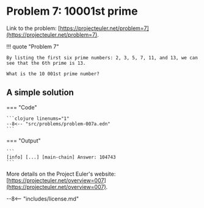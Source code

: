 # Problem 7: 10001st prime

Link to the problem: [https://projecteuler.net/problem=7](https://projecteuler.net/problem=7).

!!! quote "Problem 7"

    By listing the first six prime numbers: 2, 3, 5, 7, 11, and 13, we can see that the 6th prime is 13.

    What is the 10 001st prime number?

## A simple solution

=== "Code"

    ```clojure linenums="1"
    --8<-- "src/problems/problem-007a.edn"
    ```

=== "Output"

    ```
    [info] [...] [main-chain] Answer: 104743
    ```

More details on the Project Euler's website: [https://projecteuler.net/overview=007](https://projecteuler.net/overview=007).

--8<-- "includes/license.md"
